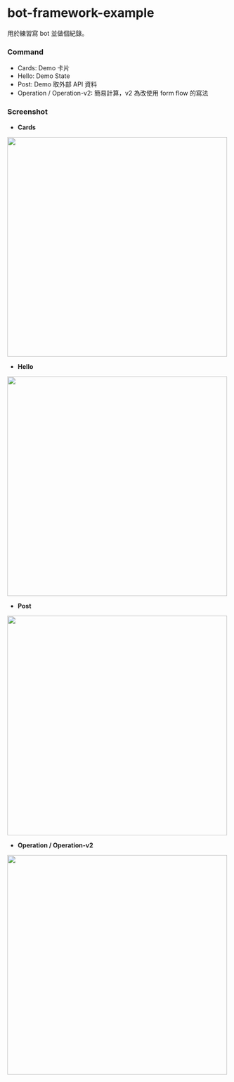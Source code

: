 # bot-framework-example
用於練習寫 bot 並做個紀錄。

### Command
* Cards: Demo 卡片
* Hello: Demo State
* Post: Demo 取外部 API 資料
* Operation / Operation-v2: 簡易計算，v2 為改使用 form flow 的寫法

### Screenshot

* **Cards**

<img src='https://imgur.com/6VLHRvA.gif' width="500"/>

* **Hello**

<img src='https://i.imgur.com/lkWVwTs.gif' width="500"/>

* **Post**

<img src="https://i.imgur.com/4Wliqxe.gif" width="500">

* **Operation / Operation-v2**

<img src="https://i.imgur.com/BgoP0uW.gif" width="500">
